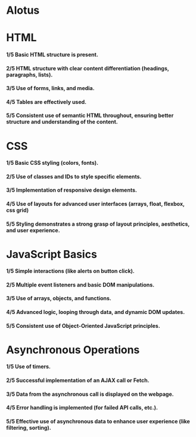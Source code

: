 # Alotus

# HTML
#### 1/5 Basic HTML structure is present.

#### 2/5 HTML structure with clear content differentiation (headings, paragraphs, lists).

#### 3/5 Use of forms, links, and media.

#### 4/5 Tables are effectively used.

#### 5/5 Consistent use of semantic HTML throughout, ensuring better structure and understanding of the content.


# CSS 

#### 1/5 Basic CSS styling (colors, fonts).


#### 2/5 Use of classes and IDs to style specific elements.


#### 3/5 Implementation of responsive design elements.


#### 4/5 Use of layouts for advanced user interfaces (arrays, float, flexbox, css grid)


#### 5/5 Styling demonstrates a strong grasp of layout principles, aesthetics, and user experience.

# JavaScript Basics

#### 1/5 Simple interactions (like alerts on button click).



#### 2/5 Multiple event listeners and basic DOM manipulations.

#### 3/5 Use of arrays, objects, and functions.



#### 4/5 Advanced logic, looping through data, and dynamic DOM updates.


#### 5/5 Consistent use of Object-Oriented JavaScript principles.

# Asynchronous Operations

#### 1/5 Use of timers.

#### 2/5 Successful implementation of an AJAX call or Fetch.

#### 3/5 Data from the asynchronous call is displayed on the webpage.

#### 4/5 Error handling is implemented (for failed API calls, etc.).

#### 5/5 Effective use of asynchronous data to enhance user experience (like filtering, sorting).
